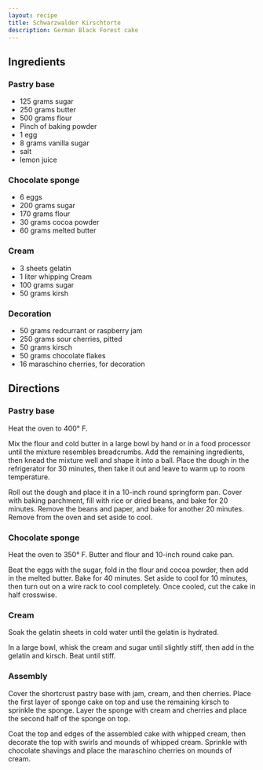 ```yaml
---
layout: recipe
title: Schwarzwalder Kirschtorte
description: German Black Forest cake
---
```


## Ingredients

### Pastry base

* 125 grams sugar
* 250 grams butter
* 500 grams flour
* Pinch of baking powder
* 1 egg
* 8 grams vanilla sugar
* salt
* lemon juice

### Chocolate sponge

* 6 eggs
* 200 grams sugar
* 170 grams flour
* 30 grams cocoa powder
* 60 grams melted butter

### Cream

* 3 sheets gelatin
* 1 liter whipping Cream
* 100 grams sugar
* 50 grams kirsh

### Decoration

* 50 grams redcurrant or raspberry jam
* 250 grams sour cherries, pitted
* 50 grams kirsch
* 50 grams chocolate flakes
* 16 maraschino cherries, for decoration

## Directions

### Pastry base

Heat the oven to 400° F.

Mix the flour and cold butter in a large bowl by hand or in a food processor until the mixture resembles breadcrumbs. Add the remaining ingredients, then knead the mixture well and shape it into a ball. Place the dough in the refrigerator for 30 minutes, then take it out and leave to warm up to room temperature.

Roll out the dough and place it in a 10-inch round springform pan. Cover with baking parchment, fill with rice or dried beans, and bake for 20 minutes. Remove the beans and paper, and bake for another 20 minutes. Remove from the oven and set aside to cool.

### Chocolate sponge

Heat the oven to 350° F. Butter and flour and 10-inch round cake pan.

Beat the eggs with the sugar, fold in the flour and cocoa powder, then add in the melted butter. Bake for 40 minutes. Set aside to cool for 10 minutes, then turn out on a wire rack to cool completely. Once cooled, cut the cake in half crosswise.

### Cream

Soak the gelatin sheets in cold water until the gelatin is hydrated.

In a large bowl, whisk the cream and sugar until slightly stiff, then add in the gelatin and kirsch. Beat until stiff.

### Assembly

Cover the shortcrust pastry base with jam, cream, and then cherries. Place the first layer of sponge cake on top and use the remaining kirsch to sprinkle the sponge. Layer the sponge with cream and cherries and place the second half of the sponge on top.

Coat the top and edges of the assembled cake with whipped cream, then decorate the top with swirls and mounds of whipped cream. Sprinkle with chocolate shavings and place the maraschino cherries on mounds of cream.
